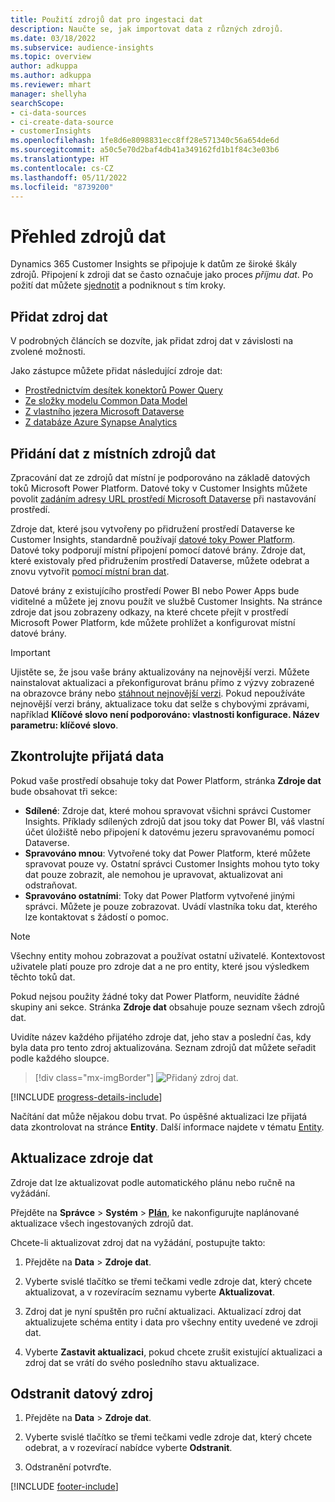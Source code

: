 ```yaml
---
title: Použití zdrojů dat pro ingestaci dat
description: Naučte se, jak importovat data z různých zdrojů.
ms.date: 03/18/2022
ms.subservice: audience-insights
ms.topic: overview
author: adkuppa
ms.author: adkuppa
ms.reviewer: mhart
manager: shellyha
searchScope:
- ci-data-sources
- ci-create-data-source
- customerInsights
ms.openlocfilehash: 1fe8d6e8098831ecc8ff28e571340c56a654de6d
ms.sourcegitcommit: a50c5e70d2baf4db41a349162fd1b1f84c3e03b6
ms.translationtype: HT
ms.contentlocale: cs-CZ
ms.lasthandoff: 05/11/2022
ms.locfileid: "8739200"
---
```

# <a name="data-sources-overview"></a>Přehled zdrojů dat



Dynamics 365 Customer Insights se připojuje k datům ze široké škály zdrojů. Připojení k zdroji dat se často označuje jako proces *příjmu dat*. Po požití dat můžete [sjednotit](data-unification.md) a podniknout s tím kroky.

## <a name="add-a-data-source"></a>Přidat zdroj dat

V podrobných článcích se dozvíte, jak přidat zdroj dat v závislosti na zvolené možnosti.

Jako zástupce můžete přidat následující zdroje dat:

- [Prostřednictvím desítek konektorů Power Query](connect-power-query.md)
- [Ze složky modelu Common Data Model](connect-common-data-model.md)
- [Z vlastního jezera Microsoft Dataverse](connect-dataverse-managed-lake.md)
- [Z databáze Azure Synapse Analytics](connect-synapse.md)

## <a name="add-data-from-on-premises-data-sources"></a>Přidání dat z místních zdrojů dat

Zpracování dat ze zdrojů dat místní je podporováno na základě datových toků Microsoft Power Platform. Datové toky v Customer Insights můžete povolit [zadáním adresy URL prostředí Microsoft Dataverse](create-environment.md) při nastavování prostředí.

Zdroje dat, které jsou vytvořeny po přidružení prostředí Dataverse ke Customer Insights, standardně používají [datové toky Power Platform](/power-query/dataflows/overview-dataflows-across-power-platform-dynamics-365). Datové toky podporují místní připojení pomocí datové brány. Zdroje dat, které existovaly před přidružením prostředí Dataverse, můžete odebrat a znovu vytvořit [pomocí místní bran dat](/data-integration/gateway/service-gateway-app).

Datové brány z existujícího prostředí Power BI nebo Power Apps bude viditelné a můžete jej znovu použít ve službě Customer Insights. Na stránce zdroje dat jsou zobrazeny odkazy, na které chcete přejít v prostředí Microsoft Power Platform, kde můžete prohlížet a konfigurovat místní datové brány.

> [!IMPORTANT]
> Ujistěte se, že jsou vaše brány aktualizovány na nejnovější verzi. Můžete nainstalovat aktualizaci a překonfigurovat bránu přímo z výzvy zobrazené na obrazovce brány nebo [stáhnout nejnovější verzi](https://powerapps.microsoft.com/downloads/). Pokud nepoužíváte nejnovější verzi brány, aktualizace toku dat selže s chybovými zprávami, například **Klíčové slovo není podporováno: vlastnosti konfigurace. Název parametru: klíčové slovo**.

## <a name="review-ingested-data"></a>Zkontrolujte přijatá data
Pokud vaše prostředí obsahuje toky dat Power Platform, stránka **Zdroje dat** bude obsahovat tři sekce: 
- **Sdílené**: Zdroje dat, které mohou spravovat všichni správci Customer Insights. Příklady sdílených zdrojů dat jsou toky dat Power BI, váš vlastní účet úložiště nebo připojení k datovému jezeru spravovanému pomocí Dataverse.
- **Spravováno mnou**: Vytvořené toky dat Power Platform, které můžete spravovat pouze vy. Ostatní správci Customer Insights mohou tyto toky dat pouze zobrazit, ale nemohou je upravovat, aktualizovat ani odstraňovat.
- **Spravováno ostatními**: Toky dat Power Platform vytvořené jinými správci. Můžete je pouze zobrazovat. Uvádí vlastníka toku dat, kterého lze kontaktovat s žádostí o pomoc.
> [!NOTE]
> Všechny entity mohou zobrazovat a používat ostatní uživatelé. Kontextovost uživatele platí pouze pro zdroje dat a ne pro entity, které jsou výsledkem těchto toků dat.

Pokud nejsou použity žádné toky dat Power Platform, neuvidíte žádné skupiny ani sekce. Stránka **Zdroje dat** obsahuje pouze seznam všech zdrojů dat.

Uvidíte název každého přijatého zdroje dat, jeho stav a poslední čas, kdy byla data pro tento zdroj aktualizována. Seznam zdrojů dat můžete seřadit podle každého sloupce.

> [!div class="mx-imgBorder"]
> ![Přidaný zdroj dat.](media/configure-data-datasource-added.png "Přidaný zdroj dat")

[!INCLUDE [progress-details-include](includes/progress-details-pane.md)]

Načítání dat může nějakou dobu trvat. Po úspěšné aktualizaci lze přijatá data zkontrolovat na stránce **Entity**. Další informace najdete v tématu [Entity](entities.md).

## <a name="refresh-a-data-source"></a>Aktualizace zdroje dat

Zdroje dat lze aktualizovat podle automatického plánu nebo ručně na vyžádání. 

Přejděte na **Správce** > **Systém** > [**Plán**](system.md#schedule-tab), ke nakonfigurujte naplánované aktualizace všech ingestovaných zdrojů dat.

Chcete-li aktualizovat zdroj dat na vyžádání, postupujte takto:

1. Přejděte na **Data** > **Zdroje dat**.

2. Vyberte svislé tlačítko se třemi tečkami vedle zdroje dat, který chcete aktualizovat, a v rozevíracím seznamu vyberte **Aktualizovat**.

3. Zdroj dat je nyní spuštěn pro ruční aktualizaci. Aktualizací zdroj dat aktualizujete schéma entity i data pro všechny entity uvedené ve zdroji dat.

4. Vyberte **Zastavit aktualizaci**, pokud chcete zrušit existující aktualizaci a zdroj dat se vrátí do svého posledního stavu aktualizace.

## <a name="delete-a-data-source"></a>Odstranit datový zdroj

1. Přejděte na **Data** > **Zdroje dat**.

2. Vyberte svislé tlačítko se třemi tečkami vedle zdroje dat, který chcete odebrat, a v rozevírací nabídce vyberte **Odstranit**.

3. Odstranění potvrďte.


[!INCLUDE [footer-include](includes/footer-banner.md)]
